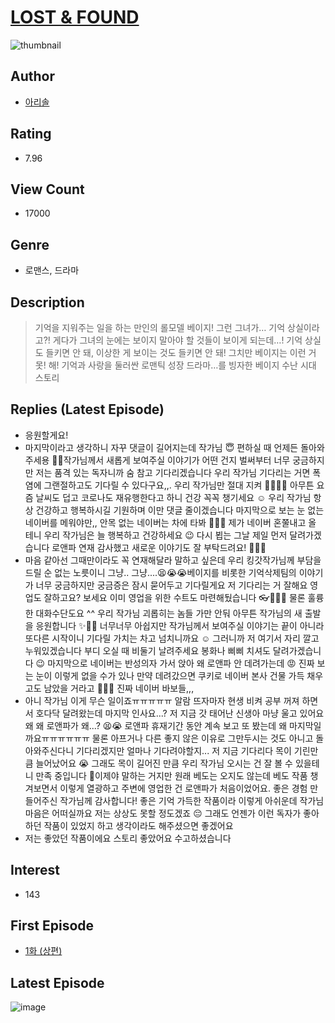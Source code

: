 # [LOST & FOUND](https://comic.naver.com/bestChallenge/list?titleId=792217)
![thumbnail](https://image-comic.pstatic.net/user_contents_data/challenge_comic/2022/04/18/354468/thumbnail_202x16457473599_bdb6_4257_a2cc_648c5cdd6642_00000836.JPEG)

## Author
- [아리솔](https://comic.naver.com/artistTitle?id=354468)

## Rating
- 7.96

## View Count
- 17000

## Genre
- 로맨스, 드라마

## Description
> 기억을 지워주는 일을 하는 만인의 롤모델 베이지! 그런 그녀가… 기억 상실이라고?! 게다가 그녀의 눈에는 보이지 말아야 할 것들이 보이게 되는데…! 기억 상실도 들키면 안 돼, 이상한 게 보이는 것도 들키면 안 돼! 그치만 베이지는 이런 거 못! 해! 기억과 사랑을 둘러싼 로맨틱 성장 드라마…를 빙자한 베이지 수난 시대 스토리

## Replies (Latest Episode)
- 응원할게요!
- 마지막이라고 생각하니 자꾸 댓글이 길어지는데 작가님 😇 편하실 때 언제든 돌아와주세용 🥰🥰작가님께서 새롭게 보여주실 이야기가 어떤 건지 벌써부터 너무 궁금하지만 저는 품격 있는 독자니까 숨 참고 기다리겠습니다 우리 작가님 기다리는 거면 폭염에 그랜절하고도 기다릴 수 있다구요,,. 우리 작가님만 절대 지켜 😶‍🌫️😶‍🌫️ 아무튼 요즘 날씨도 덥고 코로나도 재유행한다고 하니 건강 꼭꼭 챙기세요 ☺️ 우리 작가님 항상 건강하고 행복하시길 기원하며 이만 댓글 줄이겠습니다 마지막으로 보는 눈 없는 네이버를 메워야만,, 안목 없는 네이버는 차에 타봐 🤬👊👊 제가 네이버 혼쭐내고 올 테니 우리 작가님은 늘 행복하고 건강하세요 😉 다시 뵙는 그날 제일 먼저 달려가겠습니다 로앤파 연재 감사했고 새로운 이야기도 잘 부탁드려요! 🥰😍😍
- 마음 같아선 그때만이라도 꼭 연재해달라 말하고 싶은데 우리 킹갓작가님께 부담을 드릴 순 없는 노릇이니 그냥.. 그냥....😫😭😭베이지를 비롯한 기억삭제팀의 이야기가 너무 궁금하지만 궁금증은 잠시 묻어두고 기다릴게요 저 기다리는 거 잘해요 영업도 잘하고요? 보세요 이미 영업을 위한 수트도 마련해뒀습니다 👓👔🔨🔫 물론 훌륭한 대화수단도요 ^^ 우리 작가님 괴롭히는 놈들 가만 안둬 아무튼 작가님의 새 출발을 응원합니다 ✨️🎉🎊 너무너무 아쉽지만 작가님께서 보여주실 이야기는 끝이 아니라 또다른 시작이니 기다릴 가치는 차고 넘치니까요 ☺️ 그러니까 저 여기서 자리 깔고 누워있겠습니다 부디 오실 때 비둘기 날려주세요 봉화나 삐삐 치셔도 달려가겠습니다 😉 마지막으로 네이버는 반성의자 가서 앉아 왜 로앤파 안 데려가는데 😡 진짜 보는 눈이 이렇게 없을 수가 있나 만약 데려갔으면 쿠키로 네이버 본사 건물 가득 채우고도 남았을 거라고 🤬🤬🤬 진짜 네이버 바보들,,,
- 아니 작가님 이게 무슨 일이죠ㅠㅠㅠㅠㅠ 알람 뜨자마자 현생 비켜 공부 꺼져 하면서 호다닥 달려왔는데 마지막 인사요...? 저 지금 갓 태어난 신생아 마냥 울고 있어요 왜 왜 로앤파가 왜...? 😫😭 로앤파 휴재기간 동안 계속 보고 또 봤는데 왜 마지막일까요ㅠㅠㅠㅠㅠㅠ 물론 아프거나 다른 좋지 않은 이유로 그만두시는 것도 아니고 돌아와주신다니 기다리겠지만 얼마나 기다려야할지... 저 지금 기다리다 목이 기린만큼 늘어났어요 😭 그래도 목이 길어진 만큼 우리 작가님 오시는 건 잘 볼 수 있을테니 만족 중입니다 🥲이제야 말하는 거지만 원래 베도는 오지도 않는데 베도 작품 챙겨보면서 이렇게 열광하고 주변에 영업한 건 로앤파가 처음이었어요. 좋은 경험 만들어주신 작가님께 감사합니다! 좋은 기억 가득한 작품이라 이렇게 아쉬운데 작가님 마음은 어떠실까요 저는 상상도 못할 정도겠죠 😔 그래도 언젠가 이런 독자가 좋아하던 작품이 있었지 하고 생각이라도 해주셨으면 좋겠어요
- 저는 좋았던 작품이에요 스토리 좋았어요 수고하셨습니다

## Interest
- 143

## First Episode
- [1화 (상편)](https://comic.naver.com/bestChallenge/detail?titleId=792217&no=10)

## Latest Episode
![image](https://image-comic.pstatic.net/user_contents_data/challenge_comic/2022/12/28/354468/upload_7004284030642447409.jpeg)
